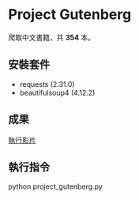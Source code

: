 # Project Gutenberg
爬取中文書籍，共 **354** 本。

## 安裝套件
- requests (2.31.0)
- beautifulsoup4 (4.12.2)

## 成果
[執行影片](https://reurl.cc/mRypoj)

## 執行指令
python project_gutenberg.py
